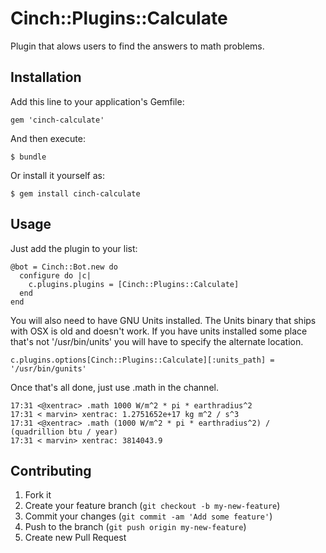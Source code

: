 # Cinch::Plugins::Calculate

Plugin that alows users to find the answers to math problems.

## Installation

Add this line to your application's Gemfile:

    gem 'cinch-calculate'

And then execute:

    $ bundle

Or install it yourself as:

    $ gem install cinch-calculate

## Usage

Just add the plugin to your list:

    @bot = Cinch::Bot.new do
      configure do |c|
        c.plugins.plugins = [Cinch::Plugins::Calculate]
      end
    end

You will also need to have GNU Units installed. The Units binary that
ships with OSX is old and doesn't work. If you have units installed
some place that's not '/usr/bin/units' you will have to specify the
alternate location.

    c.plugins.options[Cinch::Plugins::Calculate][:units_path] = '/usr/bin/gunits'

Once that's all done, just use .math in the channel.

    17:31 <@xentrac> .math 1000 W/m^2 * pi * earthradius^2
    17:31 < marvin> xentrac: 1.2751652e+17 kg m^2 / s^3
    17:31 <@xentrac> .math (1000 W/m^2 * pi * earthradius^2) / (quadrillion btu / year)
    17:31 < marvin> xentrac: 3814043.9


## Contributing

1. Fork it
2. Create your feature branch (`git checkout -b my-new-feature`)
3. Commit your changes (`git commit -am 'Add some feature'`)
4. Push to the branch (`git push origin my-new-feature`)
5. Create new Pull Request
